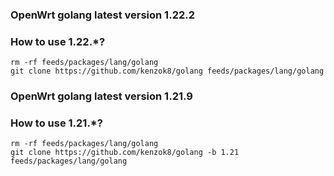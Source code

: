 ### OpenWrt golang latest version 1.22.2

### How to use 1.22.*?

```shell
rm -rf feeds/packages/lang/golang
git clone https://github.com/kenzok8/golang feeds/packages/lang/golang
```


### OpenWrt golang latest version 1.21.9

### How to use 1.21.*?

```shell
rm -rf feeds/packages/lang/golang
git clone https://github.com/kenzok8/golang -b 1.21 feeds/packages/lang/golang
```
